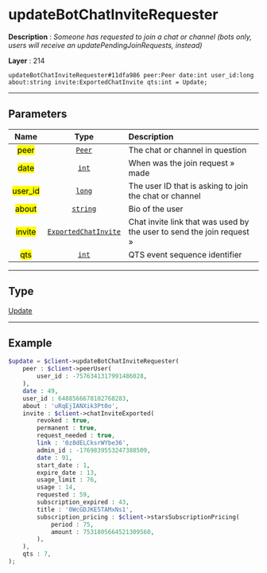 # updateBotChatInviteRequester

**Description** : *Someone has requested to join a chat or channel \(bots only, users will receive an updatePendingJoinRequests, instead\)*

**Layer** : 214

```tl
updateBotChatInviteRequester#11dfa986 peer:Peer date:int user_id:long about:string invite:ExportedChatInvite qts:int = Update;
```

---

## Parameters

| Name | Type | Description |
| :---: | :---: | :--- |
| <mark>peer</mark> | [`Peer`](type/Peer) | The chat or channel in question |
| <mark>date</mark> | [`int`](type/int) | When was the join request » made |
| <mark>user_id</mark> | [`long`](type/long) | The user ID that is asking to join the chat or channel |
| <mark>about</mark> | [`string`](type/string) | Bio of the user |
| <mark>invite</mark> | [`ExportedChatInvite`](type/ExportedChatInvite) | Chat invite link that was used by the user to send the join request » |
| <mark>qts</mark> | [`int`](type/int) | QTS event sequence identifier |

---

## Type

[Update](type/Update)

---

## Example

```php
$update = $client->updateBotChatInviteRequester(
	peer : $client->peerUser(
		user_id : -7576341317991486028,
	),
	date : 49,
	user_id : 6488566678102768283,
	about : 'uRqEjIANXik3Pt0o',
	invite : $client->chatInviteExported(
		revoked : true,
		permanent : true,
		request_needed : true,
		link : '0z8dELCksrWYbe36',
		admin_id : -1769839553247388509,
		date : 91,
		start_date : 1,
		expire_date : 13,
		usage_limit : 76,
		usage : 14,
		requested : 59,
		subscription_expired : 43,
		title : '0WcGDJKE5TAMxNs1',
		subscription_pricing : $client->starsSubscriptionPricing(
			period : 75,
			amount : 7531805664521309560,
		),
	),
	qts : 7,
);
```